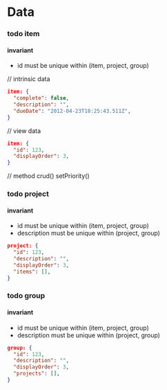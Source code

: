 # Data

### todo item

#### invariant
  - id must be unique within (item, project, group)

// intrinsic data
```json
item: {
  "complete": false,
  "description": "",
  "dueDate": "2012-04-23T18:25:43.511Z",
}
```

// view data
```json
item: {
  "id": 123,
  "displayOrder": 3,
}
```

// method
crud()
setPriority()

### todo project

#### invariant
  - id must be unique within (item, project, group)
  - description must be unique within (project, group)

```json
project: {
  "id": 123,
  "description": "",
  "displayOrder": 3,
  "items": [],
}
```

### todo group

#### invariant
  - id must be unique within (item, project, group)
  - description must be unique within (project, group)

```json
group: {
  "id": 123,
  "description": "",
  "displayOrder": 3,
  "projects": [],
}
```